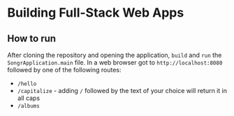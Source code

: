 # Building Full-Stack Web Apps

## How to run

After cloning the repository and opening the application, `build` and `run` the 
`SongrApplication.main` file.
In a web browser got to `http://localhost:8080` followed by one of the following routes:
- `/hello`
- `/capitalize` - adding `/` followed by the text of your choice will return it in all caps
- `/albums`

